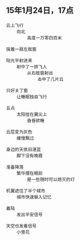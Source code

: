 ## 15年1月24日，17点

	
	云上飞行
		向北
			高度一万零四百米
	
	挨着一扇左舷窗
	
	阳光平射进来
		射中了一排飞人
			从右舷窗射出
				击中了几片云

	只好关了窗
		让睡眠独自飞行
	
	五点
		太阳挂在翼尖上
			昏昏欲睡
	
	云层变为灰色
		缓慢飘过
	
	身边的天依旧湛蓝
		脚下没有晚霞		
	
	准备降落
		繁华摆在眼前
			是一些随时可以熄灭的灯

	机翼遮住了半个城市
		城市快速躲入记忆
	
	着陆
		发出平安信号
	
	天空也发着信号
		小雪花


